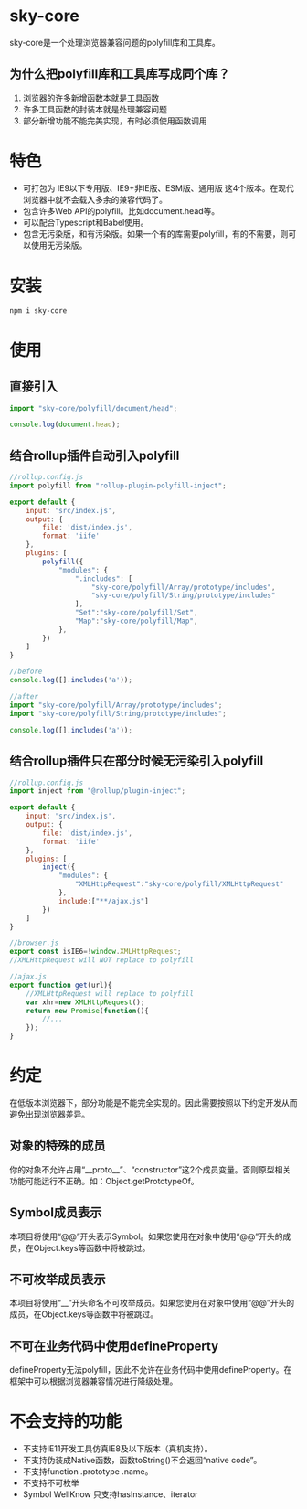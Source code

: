 # sky-core

sky-core是一个处理浏览器兼容问题的polyfill库和工具库。

## 为什么把polyfill库和工具库写成同个库？

1. 浏览器的许多新增函数本就是工具函数
2. 许多工具函数的封装本就是处理兼容问题
3. 部分新增功能不能完美实现，有时必须使用函数调用

# 特色

* 可打包为 IE9以下专用版、IE9+非IE版、ESM版、通用版 这4个版本。在现代浏览器中就不会载入多余的兼容代码了。
* 包含许多Web API的polyfill。比如document.head等。
* 可以配合Typescript和Babel使用。
* 包含无污染版，和有污染版。如果一个有的库需要polyfill，有的不需要，则可以使用无污染版。

# 安装

```bash
npm i sky-core
```

# 使用

## 直接引入

```javascript
import "sky-core/polyfill/document/head";

console.log(document.head);
```

## 结合rollup插件自动引入polyfill

```javascript
//rollup.config.js
import polyfill from "rollup-plugin-polyfill-inject";

export default {
	input: 'src/index.js',
	output: {
		file: 'dist/index.js',
		format: 'iife'
	},
	plugins: [
		polyfill({
			"modules": {
				".includes": [
					"sky-core/polyfill/Array/prototype/includes",
					"sky-core/polyfill/String/prototype/includes"
				],
				"Set":"sky-core/polyfill/Set",
				"Map":"sky-core/polyfill/Map",
			},
		})
	]
}
```

```javascript
//before
console.log([].includes('a'));
```

```javascript
//after
import "sky-core/polyfill/Array/prototype/includes";
import "sky-core/polyfill/String/prototype/includes";

console.log([].includes('a'));
```

## 结合rollup插件只在部分时候无污染引入polyfill

```javascript
//rollup.config.js
import inject from "@rollup/plugin-inject";

export default {
	input: 'src/index.js',
	output: {
		file: 'dist/index.js',
		format: 'iife'
	},
	plugins: [
		inject({
			"modules": {
				"XMLHttpRequest":"sky-core/polyfill/XMLHttpRequest"
			},
			include:["**/ajax.js"]
		})
	]
}
```

```javascript
//browser.js
export const isIE6=!window.XMLHttpRequest;
//XMLHttpRequest will NOT replace to polyfill
```

```javascript
//ajax.js
export function get(url){
	//XMLHttpRequest will replace to polyfill
	var xhr=new XMLHttpRequest();
	return new Promise(function(){
		//...
	});
}
```

# 约定

在低版本浏览器下，部分功能是不能完全实现的。因此需要按照以下约定开发从而避免出现浏览器差异。

## 对象的特殊的成员

你的对象不允许占用“\_\_proto\_\_”、“constructor”这2个成员变量。否则原型相关功能可能运行不正确。如：Object.getPrototypeOf。

## Symbol成员表示

本项目将使用“@@”开头表示Symbol。如果您使用在对象中使用“@@”开头的成员，在Object.keys等函数中将被跳过。

## 不可枚举成员表示

本项目将使用“__”开头命名不可枚举成员。如果您使用在对象中使用“@@”开头的成员，在Object.keys等函数中将被跳过。

## 不可在业务代码中使用defineProperty

defineProperty无法polyfill，因此不允许在业务代码中使用defineProperty。在框架中可以根据浏览器兼容情况进行降级处理。

# 不会支持的功能

* 不支持IE11开发工具仿真IE8及以下版本（真机支持）。
* 不支持伪装成Native函数，函数toString()不会返回“native code”。
* 不支持function .prototype .name。
* 不支持不可枚举
* Symbol WellKnow 只支持hasInstance、iterator